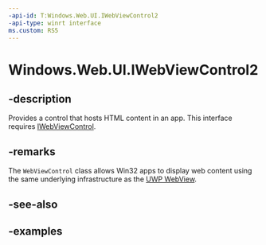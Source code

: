 ```yaml
---
-api-id: T:Windows.Web.UI.IWebViewControl2
-api-type: winrt interface
ms.custom: RS5
---
```


<!-- Interface syntax.
public interface IWebViewControl2 
-->

# Windows.Web.UI.IWebViewControl2

## -description
Provides a control that hosts HTML content in an app. This interface requires [IWebViewControl](https://docs.microsoft.com/uwp/api/windows.web.ui.iwebviewcontrol).

## -remarks
The `WebViewControl` class allows Win32 apps to display web content using the same underlying infrastructure as the [UWP WebView](https://docs.microsoft.com/uwp/api/Windows.UI.Xaml.Controls.WebView).

## -see-also

## -examples

